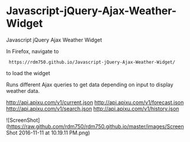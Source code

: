 # Javascript-jQuery-Ajax-Weather-Widget
Javascript jQuery Ajax Weather Widget

In Firefox, navigate to
```
 https://rdm750.github.io/Javascript-jQuery-Ajax-Weather-Widget/

```
to load the widget

Runs different Ajax queries to get data depending on input to display weather data. 

http://api.apixu.com/v1/current.json
http://api.apixu.com/v1/forecast.json
http://api.apixu.com/v1/search.json
http://api.apixu.com/v1/history.json

![ScreenShot](https://raw.github.com/rdm750/rdm750.github.io/master/images/Screen Shot 2016-11-11 at 10.19.11 PM.png)
